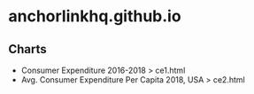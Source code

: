 # anchorlinkhq.github.io


## Charts
- Consumer Expenditure 2016-2018 > ce1.html
- Avg. Consumer Expenditure Per Capita 2018, USA > ce2.html
